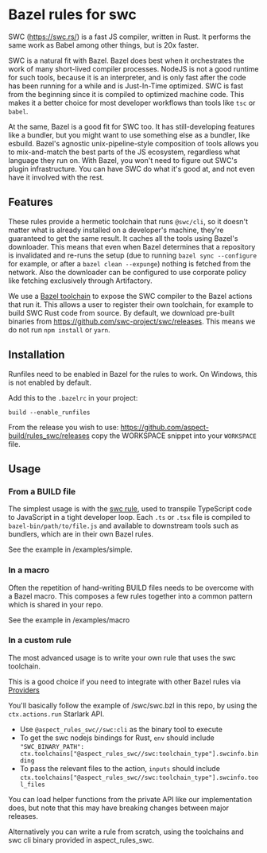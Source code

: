 # Bazel rules for swc

SWC (<https://swc.rs/>) is a fast JS compiler, written in Rust.
It performs the same work as Babel among other things, but is 20x faster.

SWC is a natural fit with Bazel.
Bazel does best when it orchestrates the work of many short-lived compiler processes.
NodeJS is not a good runtime for such tools, because it is an interpreter, and is only fast after the code has been running for a while and is Just-In-Time optimized.
SWC is fast from the beginning since it is compiled to optimized machine code.
This makes it a better choice for most developer workflows than tools like `tsc` or `babel`.

At the same, Bazel is a good fit for SWC too. It has still-developing features like a bundler,
but you might want to use something else as a bundler, like esbuild.
Bazel's agnostic unix-pipeline-style composition of tools allows you to mix-and-match the best parts of
the JS ecosystem, regardless what language they run on.
With Bazel, you won't need to figure out SWC's plugin infrastructure.
You can have SWC do what it's good at, and not even have it involved with the rest.

## Features

These rules provide a hermetic toolchain that runs `@swc/cli`, so it doesn't matter what is
already installed on a developer's machine, they're guaranteed to get the same result.
It caches all the tools using Bazel's downloader.
This means that even when Bazel determines that a repository is invalidated and re-runs the setup
(due to running `bazel sync --configure` for example, or after a `bazel clean --expunge`)
nothing is fetched from the network. Also the downloader can be configured to use corporate policy
like fetching exclusively through Artifactory.

We use a [Bazel toolchain](https://docs.bazel.build/versions/main/toolchains.html) to expose
the SWC compiler to the Bazel actions that run it.
This allows a user to register their own toolchain, for example to build SWC Rust code from source.
By default, we download pre-built binaries from https://github.com/swc-project/swc/releases.
This means we do not run `npm install` or `yarn`.

## Installation

Runfiles need to be enabled in Bazel for the rules to work. On Windows, this is not enabled by default.

Add this to the `.bazelrc` in your project:

```
build --enable_runfiles
```

From the release you wish to use:
<https://github.com/aspect-build/rules_swc/releases>
copy the WORKSPACE snippet into your `WORKSPACE` file.

## Usage

### From a BUILD file

The simplest usage is with the [swc rule](/docs/swc.md), used to transpile TypeScript code to JavaScript in a tight developer loop. Each `.ts` or `.tsx` file is compiled to `bazel-bin/path/to/file.js` and available to downstream
tools such as bundlers, which are in their own Bazel rules.

See the example in /examples/simple.

### In a macro

Often the repetition of hand-writing BUILD files needs to be overcome with a Bazel macro.
This composes a few rules together into a common pattern which is shared in your repo.

See the example in /examples/macro

### In a custom rule

The most advanced usage is to write your own rule that uses the swc toolchain.

This is a good choice if you need to integrate with other Bazel rules via
[Providers](https://docs.bazel.build/versions/main/skylark/rules.html#providers)

You'll basically follow the example of /swc/swc.bzl in this repo, by using
the `ctx.actions.run` Starlark API.

- Use `@aspect_rules_swc//swc:cli` as the binary tool to execute
- To get the swc nodejs bindings for Rust, `env` should include
  `"SWC_BINARY_PATH": ctx.toolchains["@aspect_rules_swc//swc:toolchain_type"].swcinfo.binding`
- To pass the relevant files to the action, `inputs` should include
  `ctx.toolchains["@aspect_rules_swc//swc:toolchain_type"].swcinfo.tool_files`

You can load helper functions from the private API like our implementation does,
but note that this may have breaking changes between major releases.

Alternatively you can write a rule from scratch, using the toolchains and
swc cli binary provided in aspect_rules_swc.
